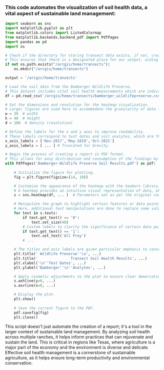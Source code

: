### This code automates the visualization of soil health data, a vital aspect of sustainable land management:

```python
import seaborn as sns
import matplotlib.pyplot as plt
from matplotlib.colors import ListedColormap
from matplotlib.backends.backend_pdf import PdfPages
import pandas as pd
import os

# Check if the directory for storing transect data exists, if not, create it.
# This ensures that there is a designated place for our output, aiding in systematic data management.
if not os.path.exists("/arcgis/home/transects"):
    os.mkdir("/arcgis/home/transects")

output = '/arcgis/home/transects'

# Load the soil data from the Bamberger Wildlife Preserve.
# This dataset includes vital soil health measurements which are indicative of the land's ability to sustain agricultural productivity.
df = pd.read_csv('/arcgis/home/transects/bamberger_wildlifepreserve.csv', index_col=0)

# Set the dimensions and resolution for the heatmap visualization.
# Larger figures are used here to accommodate the granularity of data for detailed inspection.
w = 30  # width
h = 40  # height
d = 100  # density (resolution)

# Define the labels for the x and y axes to improve readability.
# These labels correspond to test dates and soil analytes, which are the chemical and biological markers of soil health.
x_axis_labels = ['Nov-2017','May-2019','Oct-2021']
y_axis_labels = [ ... ] # Truncated for brevity.

# Begin the process of creating a report in PDF format.
# This allows for easy distribution and consumption of the findings by stakeholders.
with PdfPages('Bamberger-Wildlife Preserve Soil Results.pdf') as pdf:
    
    # Initialize the figure for plotting.
    fig = plt.figure(figsize=(14, 10))

    # Customize the appearance of the heatmap with the Seaborn library.
    # A heatmap provides an intuitive visual representation of data, where color intensity reflects measurement values.
    s = sns.heatmap(df, ... )  # Parameters set as per the original code.

    # Manipulate the graph to highlight certain features or data points.
    # Here, additional text manipulations are done to replace some values with descriptive text.
    for text in s.texts:
        if text.get_text() == '0':
            text.set_size(40)
        # Custom labels to clarify the significance of certain data points.
        if text.get_text() == '1':
            text.set_text('All Prey')
        # ...

    # The titles and axis labels are given particular emphasis to convey the scope of the study clearly.
    plt.title(' Wildlife Preserve''\n', ...)
    plt.title('               Transect Soil Health Results', ...)
    plt.xlabel('\n''Test Dates', ...)
    plt.ylabel('Bamberger''\n''Analytes', ...)

    # Apply cosmetic adjustments to the plot to ensure clear demarcation of the boundaries.
    s.axhline(y=0, ...)
    s.axvline(x=0, ...)

    # Display the plot.
    plt.show()
    
    # Save the current figure to the PDF.
    pdf.savefig(fig)
    plt.close()

```

This script doesn't just automate the creation of a report; it's a tool in the larger context of sustainable land management. By analyzing soil health across multiple ranches, it helps inform practices that can rejuvenate and sustain the land. This is critical in regions like Texas, where agriculture is a major part of the economy and the environment is diverse and delicate. Effective soil health management is a cornerstone of sustainable agriculture, as it helps ensure long-term productivity and environmental conservation.